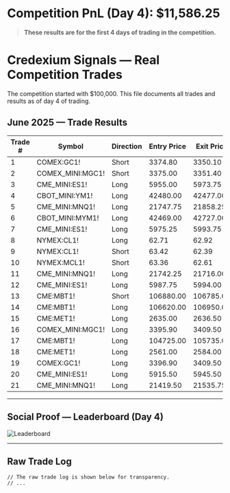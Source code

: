 # Competition PnL (Day 4): **$11,586.25**

> **These results are for the first 4 days of trading in the competition.**

# Credexium Signals — Real Competition Trades

The competition started with $100,000. This file documents all trades and results as of day 4 of trading.

## June 2025 — Trade Results

| Trade # | Symbol | Direction | Entry Price | Exit Price | PnL (USD) |
|---------|--------|-----------|-------------|------------|-----------|
| 1 | COMEX:GC1! | Short | 3374.80 | 3350.10 | +2,470.00 |
| 2 | COMEX_MINI:MGC1! | Short | 3375.00 | 3351.40 | +472.00 |
| 3 | CME_MINI:ES1! | Long | 5955.00 | 5973.75 | +937.50 |
| 4 | CBOT_MINI:YM1! | Long | 42480.00 | 42477.00 | -15.00 |
| 5 | CME_MINI:MNQ1! | Long | 21747.75 | 21858.25 | +221.00 |
| 6 | CBOT_MINI:MYM1! | Long | 42469.00 | 42727.00 | +129.00 |
| 7 | CME_MINI:ES1! | Long | 5975.25 | 5993.75 | +925.00 |
| 8 | NYMEX:CL1! | Long | 62.71 | 62.92 | +210.00 |
| 9 | NYMEX:CL1! | Short | 63.42 | 62.39 | +1,030.00 |
| 10 | NYMEX:MCL1! | Short | 63.36 | 62.61 | +750.00 |
| 11 | CME_MINI:MNQ1! | Long | 21742.25 | 21716.00 | -52.50 |
| 12 | CME_MINI:ES1! | Long | 5987.75 | 5994.00 | +312.50 |
| 13 | CME:MBT1! | Short | 106880.00 | 106785.00 | +47.50 |
| 14 | CME:MBT1! | Long | 106620.00 | 106950.00 | +165.00 |
| 15 | CME:MET1! | Long | 2635.00 | 2636.50 | +33.75 |
| 16 | COMEX_MINI:MGC1! | Long | 3395.90 | 3409.50 | +272.00 |
| 17 | CME:MBT1! | Long | 104725.00 | 105735.00 | +505.00 |
| 18 | CME:MET1! | Long | 2561.00 | 2584.00 | +517.50 |
| 19 | COMEX:GC1! | Long | 3396.90 | 3409.50 | +1,260.00 |
| 20 | CME_MINI:ES1! | Long | 5915.50 | 5945.50 | +1,500.00 |
| 21 | CME_MINI:MNQ1! | Long | 21419.50 | 21535.75 | +232.50 |

---

## Social Proof — Leaderboard (Day 4)

![Leaderboard](../../../assets/day4.png)

---

## Raw Trade Log

```
// The raw trade log is shown below for transparency.
// ...
